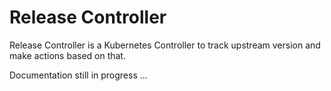 # Release Controller

Release Controller is a Kubernetes Controller to track upstream version and make actions based on that.

Documentation still in progress ...